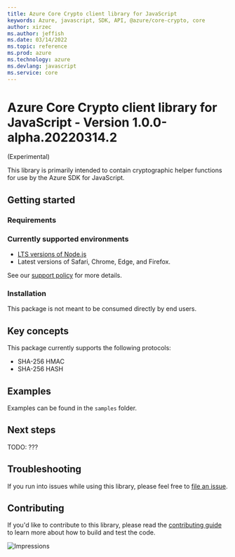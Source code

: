 ```yaml
---
title: Azure Core Crypto client library for JavaScript
keywords: Azure, javascript, SDK, API, @azure/core-crypto, core
author: xirzec
ms.author: jeffish
ms.date: 03/14/2022
ms.topic: reference
ms.prod: azure
ms.technology: azure
ms.devlang: javascript
ms.service: core
---
```

# Azure Core Crypto client library for JavaScript - Version 1.0.0-alpha.20220314.2 
 (Experimental)

This library is primarily intended to contain cryptographic helper functions for use by the Azure SDK for JavaScript.

## Getting started

### Requirements

### Currently supported environments

- [LTS versions of Node.js](https://nodejs.org/about/releases/)
- Latest versions of Safari, Chrome, Edge, and Firefox.

See our [support policy](https://github.com/Azure/azure-sdk-for-js/blob/main/SUPPORT.md) for more details.

### Installation

This package is not meant to be consumed directly by end users.

## Key concepts

This package currently supports the following protocols:

- SHA-256 HMAC
- SHA-256 HASH

## Examples

Examples can be found in the `samples` folder.

## Next steps

TODO: ???

## Troubleshooting

If you run into issues while using this library, please feel free to [file an issue](https://github.com/Azure/azure-sdk-for-js/issues/new).

## Contributing

If you'd like to contribute to this library, please read the [contributing guide](https://github.com/Azure/azure-sdk-for-js/blob/main/CONTRIBUTING.md) to learn more about how to build and test the code.

![Impressions](https://azure-sdk-impressions.azurewebsites.net/api/impressions/azure-sdk-for-js%2Fsdk%2Fcore%2Fcore-crypto%2FREADME.png)

